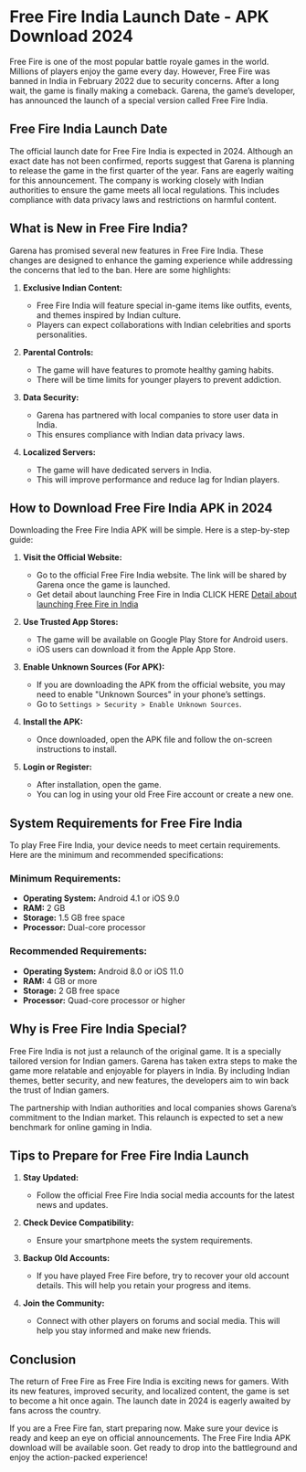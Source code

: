# Free Fire India Launch Date - APK Download 2024

Free Fire is one of the most popular battle royale games in the world. Millions of players enjoy the game every day. However, Free Fire was banned in India in February 2022 due to security concerns. After a long wait, the game is finally making a comeback. Garena, the game’s developer, has announced the launch of a special version called Free Fire India.

## Free Fire India Launch Date

The official launch date for Free Fire India is expected in 2024. Although an exact date has not been confirmed, reports suggest that Garena is planning to release the game in the first quarter of the year. Fans are eagerly waiting for this announcement. The company is working closely with Indian authorities to ensure the game meets all local regulations. This includes compliance with data privacy laws and restrictions on harmful content.

## What is New in Free Fire India?

Garena has promised several new features in Free Fire India. These changes are designed to enhance the gaming experience while addressing the concerns that led to the ban. Here are some highlights:

1. **Exclusive Indian Content:**

   - Free Fire India will feature special in-game items like outfits, events, and themes inspired by Indian culture.
   - Players can expect collaborations with Indian celebrities and sports personalities.

2. **Parental Controls:**

   - The game will have features to promote healthy gaming habits.
   - There will be time limits for younger players to prevent addiction.

3. **Data Security:**

   - Garena has partnered with local companies to store user data in India.
   - This ensures compliance with Indian data privacy laws.

4. **Localized Servers:**

   - The game will have dedicated servers in India.
   - This will improve performance and reduce lag for Indian players.

## How to Download Free Fire India APK in 2024

Downloading the Free Fire India APK will be simple. Here is a step-by-step guide:

1. **Visit the Official Website:**

   - Go to the official Free Fire India website. The link will be shared by Garena once the game is launched.
   - Get detail about launching Free Fire in India CLICK HERE [Detail about launching Free Fire in India](https://electionliveresult.in/)

2. **Use Trusted App Stores:**

   - The game will be available on Google Play Store for Android users.
   - iOS users can download it from the Apple App Store.

3. **Enable Unknown Sources (For APK):**

   - If you are downloading the APK from the official website, you may need to enable "Unknown Sources" in your phone’s settings.
   - Go to `Settings > Security > Enable Unknown Sources`.

4. **Install the APK:**

   - Once downloaded, open the APK file and follow the on-screen instructions to install.

5. **Login or Register:**

   - After installation, open the game.
   - You can log in using your old Free Fire account or create a new one.

## System Requirements for Free Fire India

To play Free Fire India, your device needs to meet certain requirements. Here are the minimum and recommended specifications:

### Minimum Requirements:

- **Operating System:** Android 4.1 or iOS 9.0
- **RAM:** 2 GB
- **Storage:** 1.5 GB free space
- **Processor:** Dual-core processor

### Recommended Requirements:

- **Operating System:** Android 8.0 or iOS 11.0
- **RAM:** 4 GB or more
- **Storage:** 2 GB free space
- **Processor:** Quad-core processor or higher

## Why is Free Fire India Special?

Free Fire India is not just a relaunch of the original game. It is a specially tailored version for Indian gamers. Garena has taken extra steps to make the game more relatable and enjoyable for players in India. By including Indian themes, better security, and new features, the developers aim to win back the trust of Indian gamers.

The partnership with Indian authorities and local companies shows Garena’s commitment to the Indian market. This relaunch is expected to set a new benchmark for online gaming in India.

## Tips to Prepare for Free Fire India Launch

1. **Stay Updated:**

   - Follow the official Free Fire India social media accounts for the latest news and updates.

2. **Check Device Compatibility:**

   - Ensure your smartphone meets the system requirements.

3. **Backup Old Accounts:**

   - If you have played Free Fire before, try to recover your old account details. This will help you retain your progress and items.

4. **Join the Community:**

   - Connect with other players on forums and social media. This will help you stay informed and make new friends.

## Conclusion

The return of Free Fire as Free Fire India is exciting news for gamers. With its new features, improved security, and localized content, the game is set to become a hit once again. The launch date in 2024 is eagerly awaited by fans across the country.

If you are a Free Fire fan, start preparing now. Make sure your device is ready and keep an eye on official announcements. The Free Fire India APK download will be available soon. Get ready to drop into the battleground and enjoy the action-packed experience!

